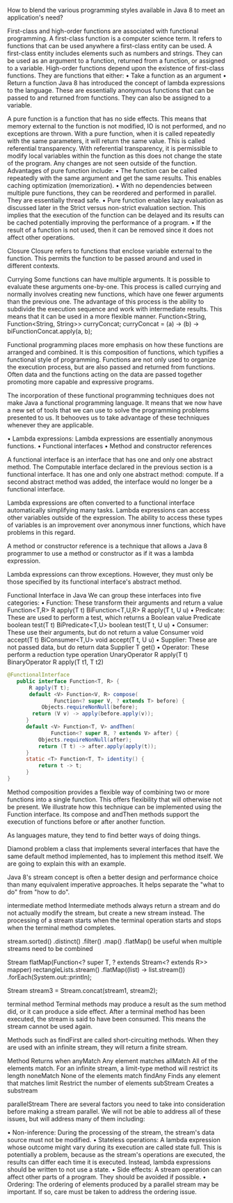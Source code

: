 How to blend the various programming styles available in Java 8 to meet an application's need?

First-class and high-order functions are associated with functional programming. A first-class function is a computer science term. It refers to functions that can be used anywhere a first-class entity can be used. A first-class entity includes elements such as numbers and strings. They can be used as an argument to a function, returned from a function, or assigned to a variable.
High-order functions depend upon the existence of first-class functions. They are functions that either:
• Take a function as an argument
• Return a function
Java 8 has introduced the concept of lambda expressions to the language. These are essentially anonymous functions that can be passed to and returned from functions. They can also be assigned to a variable. 

A pure function is a function that has no side effects. This means that memory external to the function is not modified, IO is not performed, and no exceptions are thrown. With a pure function, when it is called repeatedly with the same parameters, it will return the same value. This is called referential transparency.
With referential transparency, it is permissible to modify local variables within the function as this does not change the state of the program. Any changes are not seen outside of the function.
Advantages of pure function include:
• The function can be called repeatedly with the same argument and get the same results. This enables caching optimization (memorization).
• With no dependencies between multiple pure functions, they can be reordered and performed in parallel. They are essentially thread safe.
• Pure function enables lazy evaluation as discussed later in the Strict versus non-strict evaluation section. This implies that the execution of the function can be delayed and its results can be cached potentially improving the performance of a program.
• If the result of a function is not used, then it can be removed since it does not affect other operations.

Closure
Closure refers to functions that enclose variable external to the function. This permits the function to be passed around and used in different contexts.

Currying
Some functions can have multiple arguments. It is possible to evaluate these arguments one-by-one. This process is called currying and normally involves creating new functions, which have one fewer arguments than the previous one.
The advantage of this process is the ability to subdivide the execution sequence and work with intermediate results. This means that it can be used in a more flexible manner.
Function<String, Function<String, String>> curryConcat;
curryConcat = (a) -> (b) -> biFunctionConcat.apply(a, b);


Functional programming places more emphasis on how these functions are arranged and combined. It is this composition of functions, which typifies a functional style of programming. Functions are not only used to organize the execution process, but are also passed and returned from functions. Often data and the functions acting on the data are passed together promoting more capable and expressive programs.

The incorporation of these functional programming techniques does not make Java a functional programming language. It means that we now have a new set of tools that we can use to solve the programming problems presented to us. It behooves us to take advantage of these techniques whenever they are applicable.


• Lambda expressions: Lambda expressions are essentially anonymous functions. 
• Functional interfaces
• Method and constructor references

A functional interface is an interface that has one and only one abstract method. The Computable interface declared in the previous section is a functional interface. It has one and only one abstract method: compute. If a second abstract method was added, the interface would no longer be a functional interface.

Lambda expressions are often converted to a functional interface automatically simplifying many tasks. Lambda expressions can access other variables outside of the expression. The ability to access these types of variables is an improvement over anonymous inner functions, which have problems in this regard.

A method or constructor reference is a technique that allows a Java 8 programmer to use a method or constructor as if it was a lambda expression. 



Lambda expressions can throw exceptions. However, they must only be those specified by its functional interface's abstract method.


Functional Interface in Java
We can group these interfaces into five categories:
• Function: These transform their arguments and return a value
     Function<T,R>      R apply(T t)
     BiFunction<T,U,R>  R apply(T t, U u)
• Predicate: These are used to perform a test, which returns a Boolean value
      Predicate<T>      boolean test(T t)
      BiPredicate<T,U>  boolean test(T t, U u)
• Consumer: These use their arguments, but do not return a value
      Consumer<T>       void accept(T t)
      BiConsumer<T,U>   void accept(T t, U u)
• Supplier: These are not passed data, but do return data
      Supplier<T>       T get()
• Operator: These perform a reduction type operation
      UnaryOperator<T>  R apply(T t)
      BinaryOperator<T> R apply(T t1, T t2)
      
```java
@FunctionalInterface
   public interface Function<T, R> {
       R apply(T t);
       default <V> Function<V, R> compose(
               Function<? super V, ? extends T> before) {
           Objects.requireNonNull(before);
        return (V v) -> apply(before.apply(v));
      }
      default <V> Function<T, V> andThen(
              Function<? super R, ? extends V> after) {
          Objects.requireNonNull(after);
          return (T t) -> after.apply(apply(t));
      }
      static <T> Function<T, T> identity() {
          return t -> t;
      } 
}
```
Method composition provides a flexible way of combining two or more functions into a single function. This offers flexibility that will otherwise not be present. We illustrate how this technique can be implemented using the Function interface. Its compose and andThen methods support the execution of functions before or after another function. 

As languages mature, they tend to find better ways of doing things. 


Diamond problem
a class that implements several interfaces that have the same default method implemented, has to implement this method itself. We are going to explain this with an example.


Java 8's stream concept is often a better design and performance choice than many equivalent imperative approaches. It helps separate the "what to do" from "how
to do".

intermediate method
Intermediate methods always return a stream and do not actually modify the stream, but create a new stream instead. The processing of a stream starts when the terminal operation starts and stops when the terminal method completes. 

stream.sorted()
.distinct()
.filter()
.map()
.flatMap()     be useful when multiple streams need to be combined

<R> Stream<R> flatMap(Function<? super T, ? extends Stream<? extends R>> mapper)
rectangleLists.stream()
               .flatMap((list) -> list.stream())
               .forEach(System.out::println);
               
Stream<T> stream3 = Stream.concat(stream1, stream2);

terminal method
Terminal methods may produce a result as the sum method did, or it can produce a side effect. After a terminal method has been executed, the stream is said to have been consumed. This means the stream cannot be used again.

Methods such as findFirst are called short-circuiting methods. When they are used with an infinite stream, they will return a finite stream.

Method                             Returns when
anyMatch                           Any element matches
allMatch                           All of the elements match. For an infinite stream, a limit-type method will restrict its length
noneMatch                          None of the elements match
findAny                            Finds any element that matches
limit                              Restrict the number of elements
subStream                          Creates a substream


parallelStream
There are several factors you need to take into consideration before making a stream parallel. We will not be able to address all of these issues, but will address many of them including:

• Non-inference: During the processing of the stream, the stream's data source must not be modified.
• Stateless operations: A lambda expression whose outcome might vary during its execution are called state full. This is potentially a problem, because as the stream's operations are executed, the results can differ each time it is executed. Instead, lambda expressions should be written to not use a state.
• Side effects: A stream operation can affect other parts of a program. They should be avoided if possible.
• Ordering: The ordering of elements produced by a parallel stream may be important. If so, care must be taken to address the ordering issue.


